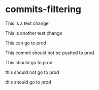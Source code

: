 # commits-filtering

This is a test change

This is another test change

This can go to prod

This commit should not be pushed to prod

This should go to prod

this should not go to prod

this should go to prod
